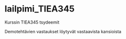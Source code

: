# lailpimi_TIEA345
Kurssin TIEA345 tsydeemit

Demotehtävien vastaukset löytyvät vastaavista kansioista